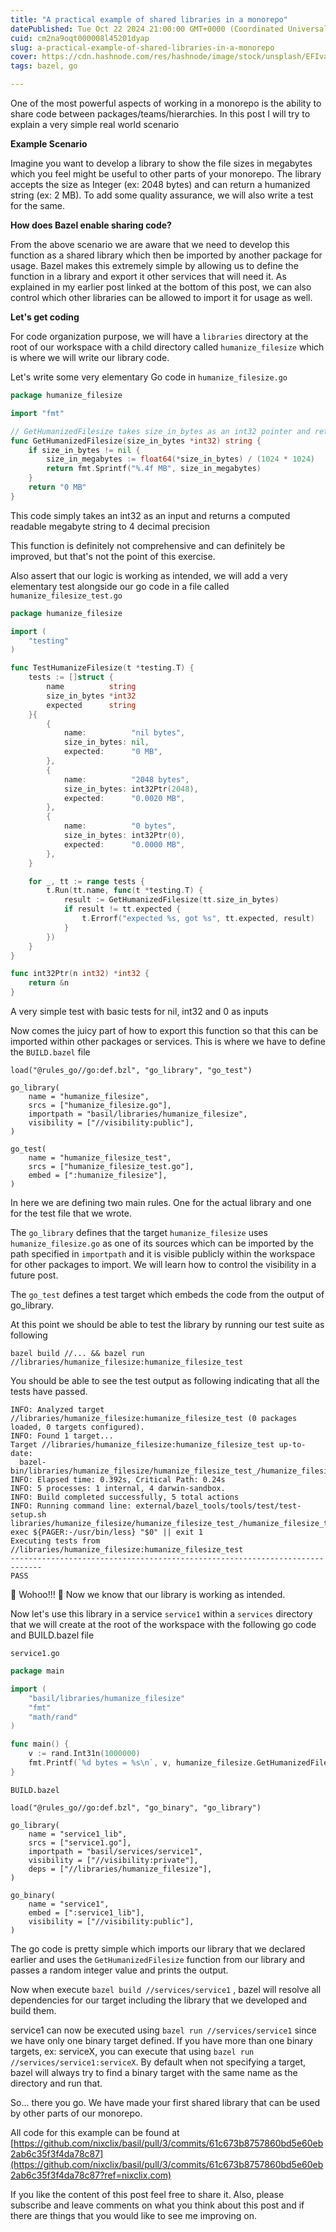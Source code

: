 ```yaml
---
title: "A practical example of shared libraries in a monorepo"
datePublished: Tue Oct 22 2024 21:00:00 GMT+0000 (Coordinated Universal Time)
cuid: cm2na9oqt000008l45201dyap
slug: a-practical-example-of-shared-libraries-in-a-monorepo
cover: https://cdn.hashnode.com/res/hashnode/image/stock/unsplash/EFIvaYLABmU/upload/4b254c32dce46acb43356222f89c435c.jpeg
tags: bazel, go

---
```


One of the most powerful aspects of working in a monorepo is the ability to share code between packages/teams/hierarchies. In this post I will try to explain a very simple real world scenario

**Example Scenario**

Imagine you want to develop a library to show the file sizes in megabytes which you feel might be useful to other parts of your monorepo. The library accepts the size as Integer (ex: 2048 bytes) and can return a humanized string (ex: 2 MB). To add some quality assurance, we will also write a test for the same.

**How does Bazel enable sharing code?**

From the above scenario we are aware that we need to develop this function as a shared library which then be imported by another package for usage. Bazel makes this extremely simple by allowing us to define the function in a library and export it other services that will need it. As explained in my earlier post linked at the bottom of this post, we can also control which other libraries can be allowed to import it for usage as well.

**Let's get coding**

For code organization purpose, we will have a `libraries` directory at the root of our workspace with a child directory called `humanize_filesize` which is where we will write our library code.

Let's write some very elementary Go code in `humanize_filesize.go`

```go
package humanize_filesize

import "fmt"

// GetHumanizedFilesize takes size_in_bytes as an int32 pointer and returns the size in megabytes.
func GetHumanizedFilesize(size_in_bytes *int32) string {
	if size_in_bytes != nil {
		size_in_megabytes := float64(*size_in_bytes) / (1024 * 1024)
		return fmt.Sprintf("%.4f MB", size_in_megabytes)
	}
	return "0 MB"
}
```

This code simply takes an int32 as an input and returns a computed readable megabyte string to 4 decimal precision

This function is definitely not comprehensive and can definitely be improved, but that's not the point of this exercise.

Also assert that our logic is working as intended, we will add a very elementary test alongside our go code in a file called `humanize_filesize_test.go`

```go
package humanize_filesize

import (
	"testing"
)

func TestHumanizeFilesize(t *testing.T) {
	tests := []struct {
		name          string
		size_in_bytes *int32
		expected      string
	}{
		{
			name:          "nil bytes",
			size_in_bytes: nil,
			expected:      "0 MB",
		},
		{
			name:          "2048 bytes",
			size_in_bytes: int32Ptr(2048),
			expected:      "0.0020 MB",
		},
		{
			name:          "0 bytes",
			size_in_bytes: int32Ptr(0),
			expected:      "0.0000 MB",
		},
	}

	for _, tt := range tests {
		t.Run(tt.name, func(t *testing.T) {
			result := GetHumanizedFilesize(tt.size_in_bytes)
			if result != tt.expected {
				t.Errorf("expected %s, got %s", tt.expected, result)
			}
		})
	}
}

func int32Ptr(n int32) *int32 {
	return &n
}
```

A very simple test with basic tests for nil, int32 and 0 as inputs

Now comes the juicy part of how to export this function so that this can be imported within other packages or services. This is where we have to define the `BUILD.bazel` file

```plaintext
load("@rules_go//go:def.bzl", "go_library", "go_test")

go_library(
    name = "humanize_filesize",
    srcs = ["humanize_filesize.go"],
    importpath = "basil/libraries/humanize_filesize",
    visibility = ["//visibility:public"],
)

go_test(
    name = "humanize_filesize_test",
    srcs = ["humanize_filesize_test.go"],
    embed = [":humanize_filesize"],
)
```

In here we are defining two main rules. One for the actual library and one for the test file that we wrote.

The `go_library` defines that the target `humanize_filesize` uses `humanize_filesize.go` as one of its sources which can be imported by the path specified in `importpath` and it is visible publicly within the workspace for other packages to import. We will learn how to control the visibility in a future post.

The `go_test` defines a test target which embeds the code from the output of go\_library.

At this point we should be able to test the library by running our test suite as following

`bazel build //... && bazel run //libraries/humanize_filesize:humanize_filesize_test`

You should be able to see the test output as following indicating that all the tests have passed.

```text
INFO: Analyzed target //libraries/humanize_filesize:humanize_filesize_test (0 packages loaded, 0 targets configured).
INFO: Found 1 target...
Target //libraries/humanize_filesize:humanize_filesize_test up-to-date:
  bazel-bin/libraries/humanize_filesize/humanize_filesize_test_/humanize_filesize_test
INFO: Elapsed time: 0.392s, Critical Path: 0.24s
INFO: 5 processes: 1 internal, 4 darwin-sandbox.
INFO: Build completed successfully, 5 total actions
INFO: Running command line: external/bazel_tools/tools/test/test-setup.sh libraries/humanize_filesize/humanize_filesize_test_/humanize_filesize_test
exec ${PAGER:-/usr/bin/less} "$0" || exit 1
Executing tests from //libraries/humanize_filesize:humanize_filesize_test
-----------------------------------------------------------------------------
PASS
```

🎉 Wohoo!!! 🥳 Now we know that our library is working as intended.

Now let's use this library in a service `service1` within a `services` directory that we will create at the root of the workspace with the following go code and BUILD.bazel file

`service1.go`

```go
package main

import (
	"basil/libraries/humanize_filesize"
	"fmt"
	"math/rand"
)

func main() {
	v := rand.Int31n(1000000)
	fmt.Printf(`%d bytes = %s\n`, v, humanize_filesize.GetHumanizedFilesize(&v))
}
```

`BUILD.bazel`

```plaintext
load("@rules_go//go:def.bzl", "go_binary", "go_library")

go_library(
    name = "service1_lib",
    srcs = ["service1.go"],
    importpath = "basil/services/service1",
    visibility = ["//visibility:private"],
    deps = ["//libraries/humanize_filesize"],
)

go_binary(
    name = "service1",
    embed = [":service1_lib"],
    visibility = ["//visibility:public"],
)
```

The go code is pretty simple which imports our library that we declared earlier and uses the `GetHumanizedFilesize` function from our library and passes a random integer value and prints the output.

Now when execute `bazel build //services/service1` , bazel will resolve all dependencies for our target including the library that we developed and build them.

service1 can now be executed using `bazel run //services/service1` since we have only one binary target defined. If you have more than one binary targets, ex: serviceX, you can execute that using `bazel run //services/service1:serviceX`. By default when not specifying a target, bazel will always try to find a binary target with the same name as the directory and run that.

So... there you go. We have made your first shared library that can be used by other parts of our monorepo.

All code for this example can be found at [https://github.com/nixclix/basil/pull/3/commits/61c673b8757860bd5e60eb2ab6c35f3f4da78c87](https://github.com/nixclix/basil/pull/3/commits/61c673b8757860bd5e60eb2ab6c35f3f4da78c87?ref=nixclix.com)

If you like the content of this post feel free to share it. Also, please subscribe and leave comments on what you think about this post and if there are things that you would like to see me improving on.